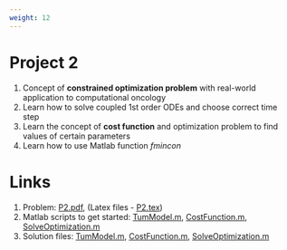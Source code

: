 ```yaml
---
weight: 12
---
```


# Project 2
1. Concept of **constrained optimization problem** with real-world application to computational oncology
2. Learn how to solve coupled 1st order ODEs and choose correct time step
3. Learn the concept of **cost function** and optimization problem to find values of certain parameters
4. Learn how to use Matlab function *fmincon*

# Links
1. Problem: [P2.pdf](P2.pdf), (Latex files - [P2.tex](P2.tex))
2. Matlab scripts to get started: [TumModel.m](TumModel.m), [CostFunction.m](CostFunction.m), [SolveOptimization.m](SolveOptimization.m)
3. Solution files: [TumModel.m](solution/TumModel.m), [CostFunction.m](solution/CostFunction.m), [SolveOptimization.m](solution/SolveOptimization.m)
